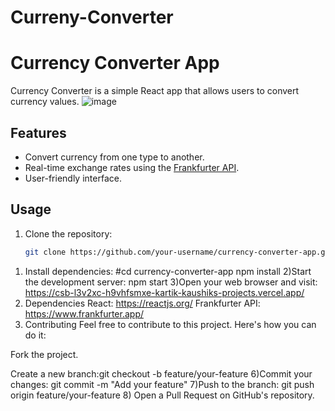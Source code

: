 # Curreny-Converter
# Currency Converter App

Currency Converter is a simple React app that allows users to convert currency values.
![image](https://github.com/kartik294/Curreny-Converter/assets/82908023/45eabde1-975a-4df9-a95b-488978d36180)



## Features

- Convert currency from one type to another.
- Real-time exchange rates using the [Frankfurter API](https://www.frankfurter.app/).
- User-friendly interface.

## Usage

1. Clone the repository:

   ```bash
   git clone https://github.com/your-username/currency-converter-app.git

1) Install dependencies:
#cd currency-converter-app
npm install
2)Start the development server:
npm start
3)Open your web browser and visit:
https://csb-l3v2xc-h9vhfsmxe-kartik-kaushiks-projects.vercel.app/
4) Dependencies
React: https://reactjs.org/
Frankfurter API: https://www.frankfurter.app/
5) Contributing
Feel free to contribute to this project. Here's how you can do it:

Fork the project.

Create a new branch:git checkout -b feature/your-feature
6)Commit your changes:
git commit -m "Add your feature"
7)Push to the branch:
git push origin feature/your-feature
8) Open a Pull Request on GitHub's repository.
